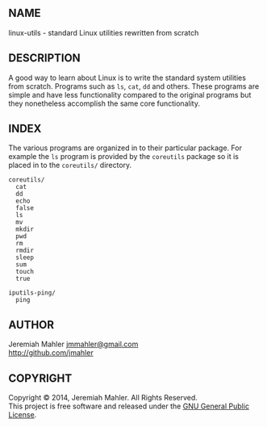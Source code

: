 
NAME
----

linux-utils - standard Linux utilities rewritten from scratch

DESCRIPTION
-----------

A good way to learn about Linux is to write the standard
system utilities from scratch.  Programs such as `ls`, `cat`,
`dd` and others.  These programs are simple and have less
functionality compared to the original programs but they
nonetheless accomplish the same core functionality.

INDEX
-----

The various programs are organized in to their particular package.
For example the `ls` program is provided by the `coreutils` package
so it is placed in to the `coreutils/` directory.

    coreutils/
      cat
      dd
      echo
      false
      ls
      mv
      mkdir
      pwd
      rm
      rmdir
      sleep
      sum
      touch
      true

    iputils-ping/
      ping

AUTHOR
------

Jeremiah Mahler <jmmahler@gmail.com><br>
<http://github.com/jmahler>

COPYRIGHT
---------

Copyright &copy; 2014, Jeremiah Mahler.  All Rights Reserved.<br>
This project is free software and released under
the [GNU General Public License][gpl].

 [gpl]: http://www.gnu.org/licenses/gpl.html

